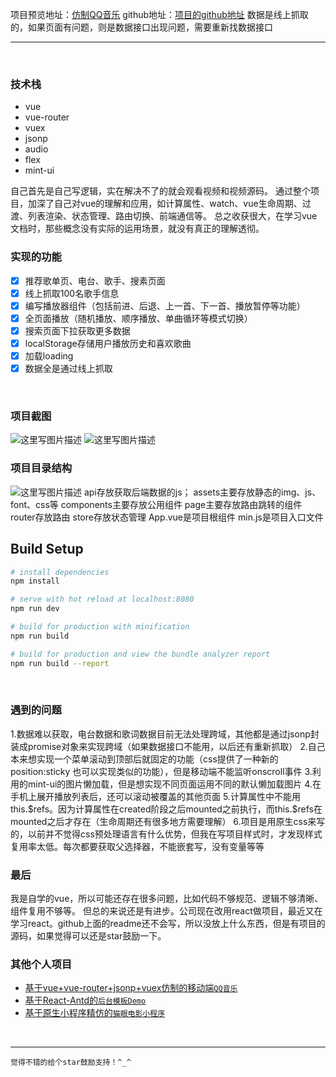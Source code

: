 项目预览地址：[仿制QQ音乐](https://zhangzhihao1996.github.io/vue-music-master/#/recommend)
github地址：[项目的github地址](https://github.com/zhangZhiHao1996/vue-music-master)
数据是线上抓取的，如果页面有问题，则是数据接口出现问题，需要重新找数据接口
<hr/>
<br/>

### 技术栈

 - vue
 - vue-router
 - vuex
 - jsonp
 - audio
 - flex
 - mint-ui

自己首先是自己写逻辑，实在解决不了的就会观看视频和视频源码。
通过整个项目，加深了自己对vue的理解和应用，如计算属性、watch、vue生命周期、过渡、列表渲染、状态管理、路由切换、前端通信等。
总之收获很大，在学习vue文档时，那些概念没有实际的运用场景，就没有真正的理解透彻。
<br/>

### 实现的功能

- [x] 推荐歌单页、电台、歌手、搜素页面
- [x] 线上抓取100名歌手信息
- [x] 编写播放器组件（包括前进、后退、上一首、下一首、播放暂停等功能）
- [x] 全页面播放（随机播放、顺序播放、单曲循环等模式切换）
- [x] 搜索页面下拉获取更多数据
- [x] localStorage存储用户播放历史和喜欢歌曲
- [x] 加载loading
- [x] 数据全是通过线上抓取
<br/>

### 项目截图
![这里写图片描述](https://img-blog.csdn.net/20180609154603638?watermark/2/text/aHR0cHM6Ly9ibG9nLmNzZG4ubmV0L3FxXzM3ODYwOTMw/font/5a6L5L2T/fontsize/400/fill/I0JBQkFCMA==/dissolve/70)
![这里写图片描述](https://img-blog.csdn.net/20180605204832864?watermark/2/text/aHR0cHM6Ly9ibG9nLmNzZG4ubmV0L3FxXzM3ODYwOTMw/font/5a6L5L2T/fontsize/400/fill/I0JBQkFCMA==/dissolve/70)
<br/>

### 项目目录结构
![这里写图片描述](https://img-blog.csdn.net/2018060520585074?watermark/2/text/aHR0cHM6Ly9ibG9nLmNzZG4ubmV0L3FxXzM3ODYwOTMw/font/5a6L5L2T/fontsize/400/fill/I0JBQkFCMA==/dissolve/70)
api存放获取后端数据的js；
assets主要存放静态的img、js、font、css等
components主要存放公用组件
page主要存放路由跳转的组件
router存放路由
store存放状态管理
App.vue是项目根组件
min.js是项目入口文件
<br/>

## Build Setup

``` bash
# install dependencies
npm install

# serve with hot reload at localhost:8080
npm run dev

# build for production with minification
npm run build

# build for production and view the bundle analyzer report
npm run build --report
```
<br/>

### 遇到的问题

 1.数据难以获取，电台数据和歌词数据目前无法处理跨域，其他都是通过jsonp封装成promise对象来实现跨域（如果数据接口不能用，以后还有重新抓取）
 2.自己本来想实现一个菜单滚动到顶部后就固定的功能（css提供了一种新的position:sticky 也可以实现类似的功能），但是移动端不能监听onscroll事件
 3.利用的mint-ui的图片懒加载，但是想实现不同页面运用不同的默认懒加载图片
 4.在手机上展开播放列表后，还可以滚动被覆盖的其他页面
 5.计算属性中不能用this.\$refs。因为计算属性在created阶段之后mounted之前执行，而this.\$refs在mounted之后才存在（生命周期还有很多地方需要理解）
 6.项目是用原生css来写的，以前并不觉得css预处理语言有什么优势，但我在写项目样式时，才发现样式复用率太低。每次都要获取父选择器，不能嵌套写，没有变量等等
<br/>

### 最后
我是自学的vue，所以可能还存在很多问题，比如代码不够规范、逻辑不够清晰、组件复用不够等。
但总的来说还是有进步。公司现在改用react做项目，最近又在学习react。github上面的readme还不会写，所以没放上什么东西，但是有项目的源码，如果觉得可以还是star鼓励一下。
<br/>

### 其他个人项目

- [基于vue+vue-router+jsonp+vuex仿制的移动端`QQ音乐`](https://github.com/zhangZhiHao1996/vue-music-master)
- [基于React-Antd的`后台模板Demo`](https://github.com/zhangZhiHao1996/react-admin-master)
- [基于原生小程序精仿的`猫眼电影小程序`](https://github.com/zhangZhiHao1996/weapp-movie-master)

<br/>

<hr/>

`觉得不错的给个star鼓励支持！^_^`



